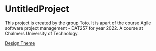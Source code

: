 # UntitledProject
This project is created by the group Toto. It is apart of the course Agile software project management - DAT257 for year 2022. A course at Chalmers University of Technology.

[Design Theme](https://www.figma.com/file/MEnIyDx8N99qo5V0hlLP9L/Design-Theme)
